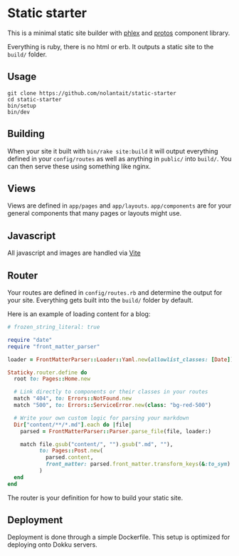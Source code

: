 # Static starter

This is a minimal static site builder with [phlex](https://phlex.fun) and
[protos](https://github.com/inhouse-work/protos) component library.

Everything is ruby, there is no html or erb. It outputs a static site to the
`build/` folder.

## Usage

```
git clone https://github.com/nolantait/static-starter
cd static-starter
bin/setup
bin/dev
```

## Building

When your site it built with `bin/rake site:build` it will output everything
defined in your `config/routes` as well as anything in `public/` into `build/`.
You can then serve these using something like nginx.

## Views

Views are defined in `app/pages` and `app/layouts`. `app/components` are for
your general components that many pages or layouts might use.

## Javascript

All javascript and images are handled via [Vite](https://vite-ruby.netlify.app/)

## Router

Your routes are defined in `config/routes.rb` and determine the output for your
site. Everything gets built into the `build/` folder by default.

Here is an example of loading content for a blog:

```ruby
# frozen_string_literal: true

require "date"
require "front_matter_parser"

loader = FrontMatterParser::Loader::Yaml.new(allowlist_classes: [Date])

Staticky.router.define do
  root to: Pages::Home.new

  # Link directly to components or their classes in your routes
  match "404", to: Errors::NotFound.new
  match "500", to: Errors::ServiceError.new(class: "bg-red-500")

  # Write your own custom logic for parsing your markdown
  Dir["content/**/*.md"].each do |file|
    parsed = FrontMatterParser::Parser.parse_file(file, loader:)

    match file.gsub("content/", "").gsub(".md", ""),
          to: Pages::Post.new(
            parsed.content,
            front_matter: parsed.front_matter.transform_keys(&:to_sym)
          )
  end
end
```

The router is your definition for how to build your static site.

## Deployment

Deployment is done through a simple Dockerfile. This setup is optimized for
deploying onto Dokku servers.

